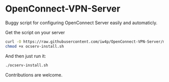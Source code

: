 # OpenConnect-VPN-Server
Buggy script for configuring OpenConnect Server easily and automaticly.

Get the script on your server
```bash
curl -O https://raw.githubusercontent.com/iw4p/OpenConnect-VPN-Server/master/ocserv-install.sh
chmod +x ocserv-install.sh
```

And then just run it:
```sh
./ocserv-install.sh
``` 

Contributions are welcome.

